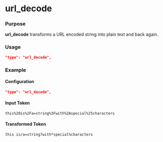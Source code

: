 # url_decode

### Purpose

**url_decode** transforms a URL encoded string into plain text and back again.

### Usage

```json
"type": "url_decode",
```

### Example

#### Configuration

```json
"type": "url_decode",
```

#### Input Token

```
this%20is%2Fa=string%3Fwith%2Aspecial%25characters
```

#### Transformed Token

```
this is/a=string?with*special%characters
```
